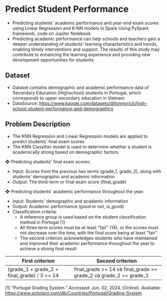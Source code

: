 # Predict Student Performance 
- Predicting students' academic performance and year-end exam scores using Linear Regression and K-NN models in Spark
Using PySpark framework, code on Jupiter Notebook
- Predicting academic performance can help schools and teachers gain a deeper understanding of students' learning characteristics and trends, enabling timely interventions and support. The results of this study may contribute to enhancing the learning experience and providing new development opportunities for students.

## Dataset
- Dataset contains demographic and academic performance data of Secondary Education (Highschool) students in Portugal, which corresponds to upper secondary education in Vietnam
- DataSource: https://www.kaggle.com/datasets/dillonmyrick/high-school-student-performance-and-demographics 

## Problem Description
- The KNN Regression and Linear Regression models are applied to predict students' final exam scores 
- The KNN Classifier model is used to determine whether a student is academically strong based on demographic factors

❖ Predicting students' final exam scores:

- Input: Scores from the previous two terms (grade_1, grade_2), along with students' demographic and academic information
- Output: The third-term or final exam score (final_grade)

❖ Predicting students' academic performance throughout the year:

- Input: Students' demographic and academic information
- Output: Academic performance (good or not, is_good)
- Classification criteria: 
  - A reference group is used based on the student classification method in Portugal [1]
  - All three term scores must be at least "fair" (14), or the scores must not decrease over the time, with the final score being at least "fair" 
  - The second criterion acknowledges students who have maintained and improved their academic performance throughout the year to achieve a strong final result

| First criterion  | Second criterion |
| --------------- | --------------- |
| (grade_1 + grade_2 + final_grade) / 3 >= 14 | final_grade >= 14 và final_grade >= grade_2 và grade_2 >= grade_1  |



[1] “Portugal Grading System.” Accessed: Jun. 02, 2024. [Online]. Available: 
https://www.scholaro.com/db/Countries/Portugal/Grading-System

